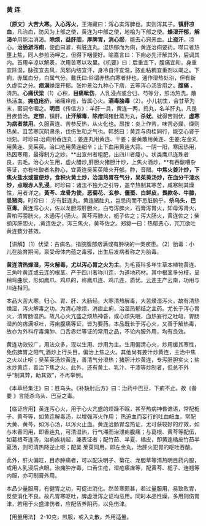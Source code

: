 ### 黄  连

**〔原文〕大苦大寒。入心泻火**，王海藏曰：泻心实泻脾也。实则泻其子。**镇肝凉血**，凡治血，防风为上部之使，黄连为中部之使，地榆为下部之使。**燥湿开郁**，**解渴**单用能治消渴。**除烦，益肝胆，厚脾胃，消心瘀**，能去心窍恶血。**止盗汗**。凉心。**治肠澼泻痢**，便血曰澼，有脏连丸。湿热郁而为痢，黄连治痢要药。噤口者热壅上焦，同人参煎汤呷之，但得下咽便好。喻嘉言曰：下痢必先汗解其外，后调其内。首用辛凉以解表，次用苦寒以攻里。《机要》曰：后重宜下，腹痛宜和，身重宜除湿，脉弦宜去风，风邪内结宜汗，身冷自汗宜温，脓血粘稠宜重剂以竭之。下痢，赤属血分，白属气分。戴氏曰:俗谓赤热白寒者非也，通作湿热处治，但有新久虚实之分。**痞满**燥湿开郁。张仲景治九种心下痞，五等泻心汤皆用之。**腹痛** ， 清热。**心痛伏梁**（1）心积，**目痛眦伤**，人乳浸点或合归、芍等分，煎汤热洗，散热活血。**痈疽疮疥**，诸痛痒疮，皆属心火。**酒毒胎毒**（2）。小儿初生，合甘草为末，蜜调令咽之。**明目**《传信方》：羊肝一具，黄连一两，捣丸，名羊肝丸，凡是目疾皆治。**定惊**，镇肝。**止汗解毒**，**除疳**同猪肚蒸为丸，**杀蚘**。蚘得苦则伏，**虚寒为病者禁用**。久服黄连、苦参反热，从火化也。昂按：炎上作苦，味苦必燥，燥则热矣。且苦寒沉阴肃杀，伐伤生和之气也。韩愗曰：黄连与肉桂同行，能交心肾于顷刻。时珍曰:治痢用香连丸；姜连丸用黄连、干姜；姜黄散用黄连、生姜;左金丸用黄连、吴茱萸。治口疮用黄连细辛；止下血用黄连大蒜。一阴一阳，寒因热用，热因寒用，最得制方之妙。**出宣州者粗肥，出四川者瘦小。状类鹰爪连珠者良，去毛。治心火生用，虚火醋炒,肝胆火猪胆汁炒，上焦火酒炒，**有吞酸嘈杂等证，亦有吐酸者名酢心，宜黄连吴茱萸降火开郁。酢，音醋。**中焦火姜汁炒，下焦火盐水或童便炒，食积火黄土炒，治湿热胃在气分，吴茱萸汤炒，在血分干漆水炒，点眼赤人乳浸**。时珍曰：诸法不独为之引导，盖辛热制其寒苦，咸寒制其燥性，用者详之。**黃芩、龙骨为使，恶菊花、玄参、僵蚕、白鲜皮，畏款冬、牛膝，忌猪肉**，时珍曰： 方有脏连丸，黄连猪肚丸，岂忌肉而不忌脏腑乎。**杀乌头，巴豆毒**。黄连泻心火，佐以龙胆泻肝胆火，白芍泻脾火，石膏泻胃火，知母泻肾火，黄柏泻膀胱火，木通泻小肠火。黄芩泻肺火，栀子佐之；泻大肠火，黄连佐之；柴胡泻肝胆火，.黄连佐之，泻三焦火，黄芩佐之。郑奠一曰：热郁恶心，兀兀欲吐黄连数分甚效。

【讲解】（1）伏梁：古病名。指脘腹部痞满或有肿块的一类疾患。（2）胎毒：小儿在胎育期间，禀受母体内蕴之毒邪，出生后发病者称之为胎毒。   

**黄连清热燥湿，泻火解毒，尤以泻心胃之火为主**。为毛茛科多年生草本植物黄连、三角叶黄连或云连的根茎。产于四川者称川连，为道地药材。其中根茎多分枝，呈稍弯曲状，形如鹰爪、鸡爪的，称鹰爪连、鸡爪连，质优。云连主产云南，功用与川连相同。   

本品大苦大寒。归心、胃、肝、大肠经。大寒清热解毒，大苦燥湿泻火，故有清热燥湿，泻火解毒之功。为清心除烦，消痞止痢，治湿热郁结之主药。尤长于泻心胃火，清胃肠湿热。故凡心火亢盛之烦热神昏，或心烦失眠，血热妄行之吐衄，胃肠湿热的痞满呕吐，泻痢腹痛等证，皆为要药。本品既长于泻心火，又善于解热毒，故亦为外科疔毒痈肿、口舌赤烂等证的常用之品，不论内服外用，均有良效。  

黄连功效较广，用法众多，现以生用、炒用为主。生用偏清心火，炒用缓其寒性，免伤脾胃之阳气,酒炒上行头目，偏治上焦之火。其他尚有姜汁炒黄连，主治中焦之火以止呕；吴茱萸汤炒黄连，善清气分湿热；猪胆汁炒黄连，专泻肝胆实火；盐水炒黄连，善治下焦之火。此外，还有黄土、乳汁、干漆等炒制者，但总不外乎“制其弊，助其效”，不再举例。     

《本草经集注》曰：胜乌头。《补缺肘后方》曰：治药中巴豆，下痢不止。故《备要 》言能杀乌头、巴豆之毒。

【临证应用】黄连泻心火，用于心火亢盛的烦躁不眠，甚至热病神昏谵语，常配栀子、黄芩等，如黄连解毒汤，以增强泻火作用； 热迫血而妄行的吐血衄血，常配大黄、黄芩，如泻心汤，以泻火止血。黄连治肠胃湿热证，尤可获较好的疗效，如与木香同用，即香连丸，可清湿热，行气滞而治泄痢腹痛；与葛根、黄芩等配伍，如葛根芩连汤，治痢疾初起，兼表证者；配竹茹、半夏、橘皮，即黄连橘皮竹茹半夏汤，则可清热降逆止呕；配吴
茱萸同用，即左金丸，治肝火犯胃的呕吐吞酸。	

此外，肝火偏旺，目赤肿痛者，可以配决明子、菊花、龙胆草等清热明目药内服，或用人乳浸后点眼。治痈肿疔毒，口舌生疮，湿疮瘙痒等，配黄芩、栀子、连翘等内服，亦可制膏外用。

本品少量服用，有健胃之功，可促进消化。然苦寒颇甚，若过量服用，易致败胃，反使消化不良。故凡胃寒呕吐，脾虚泄泻之证均忌用。同时本品性燥，多用则伤胃津，若用于火盛津伤者，应配伍养阴药，以免伤津。

【用量用法】 2-10克，煎服，或入丸散。外用适量。
